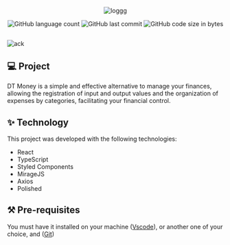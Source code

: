 <div align="center">

![loggg](https://user-images.githubusercontent.com/71294409/184899256-89e517df-ade6-4560-b70b-816c6cff813c.png)

  ![GitHub language count](https://img.shields.io/github/languages/count/nat-1501/projetoReact.js-dnmoney)
  ![GitHub last commit](https://img.shields.io/github/last-commit/nat-1501/projetoReact.js-dnmoney)
  ![GitHub code size in bytes](https://img.shields.io/github/languages/code-size/nat-1501/projetoReact.js-dnmoney)

</div>

##

![ack](https://user-images.githubusercontent.com/71294409/184902120-5270adb6-96c3-4d69-8eba-da96769baed0.png)

## 💻 Project

DT Money is a simple and effective alternative to manage your finances, allowing the registration of input and output values ​​and the organization of expenses by categories, facilitating your financial control.


## ✨ Technology

This project was developed with the following technologies:

- React
- TypeScript
- Styled Components
- MirageJS
- Axios
- Polished

## ⚒️  Pre-requisites

You must have it installed on your machine ([Vscode](https://code.visualstudio.com/download)), or another one of your choice, and ([Git](https://git-scm.com/downloads))




